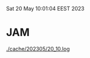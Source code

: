 Sat 20 May 10:01:04 EEST 2023
# JAM
<a href='./cache/202305/20_10.log'>./cache/202305/20_10.log</a>
